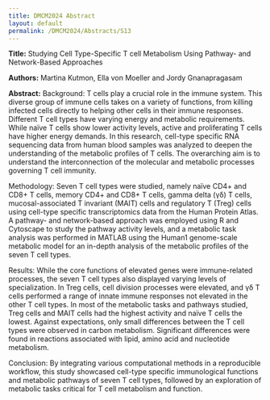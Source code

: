 ```yaml
---
title: DMCM2024 Abstract
layout: default
permalink: /DMCM2024/Abstracts/S13
---
```


**Title:**
Studying Cell Type-Specific T cell Metabolism Using Pathway- and Network-Based Approaches

**Authors:**
Martina Kutmon, Ella von Moeller and Jordy Gnanapragasam

**Abstract:**
Background:
T cells play a crucial role in the immune system. This diverse group of immune cells takes on a variety of functions, from killing infected cells directly to helping other cells in their immune responses. Different T cell types have varying energy and metabolic requirements. While naïve T cells show lower activity levels, active and proliferating T cells have higher energy demands. In this research, cell-type specific RNA sequencing data from human blood samples was analyzed to deepen the understanding of the metabolic profiles of T cells. The overarching aim is to understand the interconnection of the molecular and metabolic processes governing T cell immunity.

Methodology:
Seven T cell types were studied, namely naïve CD4+ and CD8+ T cells, memory CD4+ and CD8+ T cells, gamma delta (γδ) T cells, mucosal-associated T invariant (MAIT) cells and regulatory T (Treg) cells using cell-type specific transcriptomics data from the Human Protein Atlas. A pathway- and network-based approach was employed using R and Cytoscape to study the pathway activity levels, and a metabolic task analysis was performed in MATLAB using the Human1 genome-scale metabolic model for an in-depth analysis of the metabolic profiles of the seven T cell types.

Results:
While the core functions of elevated genes were immune-related processes, the seven T cell types also displayed varying levels of specialization. In Treg cells, cell division processes were elevated, and γδ T cells performed a range of innate immune responses not elevated in the other T cell types. In most of the metabolic tasks and pathways studied, Treg cells and MAIT cells had the highest activity and naïve T cells the lowest. Against expectations, only small differences between the T cell types were observed in carbon metabolism. Significant differences were found in reactions associated with lipid, amino acid and nucleotide metabolism.

Conclusion:
By integrating various computational methods in a reproducible workflow, this study showcased cell-type specific immunological functions and metabolic pathways of seven T cell types, followed by an exploration of metabolic tasks critical for T cell metabolism and function.

